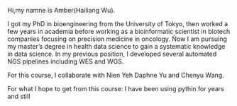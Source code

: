 Hi,my namne is Amber(Hailiang Wu). 

I got my PhD in bioengineering from the University of Tokyo, then worked a few years in academia before working as a bioinformatic scientist in biotech companies focusing on precision medicine in oncology.
Ñow I am pursuing my master’s degree in health data science to gain a systematic knowledge in data science. 
In my previous position, I developed several automated NGS pipelines including WES and WGS.

For this course, I collaborate with Nien Yeh Daphne Yu and Chenyu Wang.

For what I hope to get from this course:
I have been using pythin for years and still
